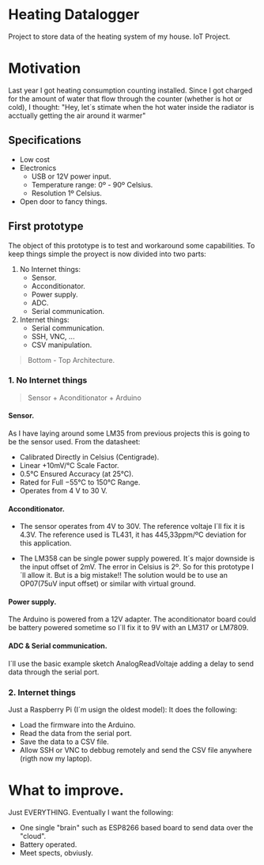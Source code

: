 # Heating Datalogger
Project to store data of the heating system of my house. IoT Project.

# Motivation
Last year I got heating consumption counting installed. Since I got charged for the amount of water that flow through the counter (whether is hot or cold), I thought: "Hey, let´s stimate when the hot water inside the radiator is acctually getting the air around it warmer"

## Specifications
* Low cost
* Electronics
	* USB or 12V power input.
	* Temperature range: 0º - 90º Celsius.
	* Resolution 1º Celsius.
* Open door to fancy things.

## First prototype
The object of this prototype is to test and workaround some capabilities.
To keep things simple the proyect is now divided into two parts:
1. No Internet things:
	* Sensor.
	* Acconditionator.
	* Power supply.
	* ADC.
	* Serial communication.
2. Internet things:
	* Serial communication.
	* SSH, VNC, ...
	* CSV manipulation.

> Bottom - Top Architecture.

### 1. No Internet things
> Sensor + Aconditionator + Arduino
#### Sensor.
As I have laying around some LM35 from previous projects this is going to be the sensor used. From the datasheet:
* Calibrated Directly in Celsius (Centigrade).
* Linear +10mV/°C Scale Factor.
* 0.5°C Ensured Accuracy (at 25°C).
* Rated for Full −55°C to 150°C Range.
* Operates from 4 V to 30 V.
#### Acconditionator. 

* The sensor operates from 4V to 30V. The reference voltaje I´ll fix it is 4.3V. The reference used is TL431, it has 445,33ppm/ºC deviation for this application.

* The LM358 can be single power supply powered. 
It´s  major downside is the input offset of 2mV. The error in Celsius is 2º. So for this prototype I´ll allow it. But is a big mistake!! The solution would be to use an OP07(75uV input offset) or similar with virtual ground.

#### Power supply.
The Arduino is powered from a 12V adapter. The aconditionator board could be battery powered sometime so I´ll fix it to 9V with an LM317 or LM7809.
#### ADC & Serial communication.
I´ll use the basic example sketch AnalogReadVoltaje adding a delay to send data through the serial port.

### 2. Internet things
Just a Raspberry Pi (I´m usign the oldest model):
It does the following:
* Load the firmware into the Arduino.
* Read the data from the serial port.
* Save the data to a CSV file.
* Allow SSH or VNC to debbug remotely and send the CSV file anywhere (rigth now my laptop).

# What to improve.
Just EVERYTHING.
Eventually I want the following:
* One single "brain" such as ESP8266 based board to send data over the "cloud".
* Battery operated.
* Meet spects, obviusly.